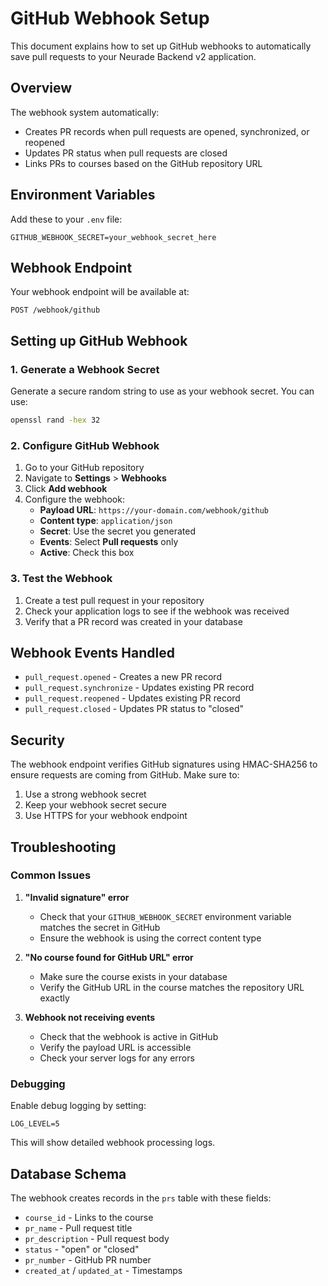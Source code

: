 # GitHub Webhook Setup

This document explains how to set up GitHub webhooks to automatically save pull requests to your Neurade Backend v2 application.

## Overview

The webhook system automatically:
- Creates PR records when pull requests are opened, synchronized, or reopened
- Updates PR status when pull requests are closed
- Links PRs to courses based on the GitHub repository URL

## Environment Variables

Add these to your `.env` file:

```env
GITHUB_WEBHOOK_SECRET=your_webhook_secret_here
```

## Webhook Endpoint

Your webhook endpoint will be available at:
```
POST /webhook/github
```

## Setting up GitHub Webhook

### 1. Generate a Webhook Secret
Generate a secure random string to use as your webhook secret. You can use:
```bash
openssl rand -hex 32
```

### 2. Configure GitHub Webhook
1. Go to your GitHub repository
2. Navigate to **Settings** > **Webhooks**
3. Click **Add webhook**
4. Configure the webhook:
   - **Payload URL**: `https://your-domain.com/webhook/github`
   - **Content type**: `application/json`
   - **Secret**: Use the secret you generated
   - **Events**: Select **Pull requests** only
   - **Active**: Check this box

### 3. Test the Webhook
1. Create a test pull request in your repository
2. Check your application logs to see if the webhook was received
3. Verify that a PR record was created in your database

## Webhook Events Handled

- `pull_request.opened` - Creates a new PR record
- `pull_request.synchronize` - Updates existing PR record
- `pull_request.reopened` - Updates existing PR record
- `pull_request.closed` - Updates PR status to "closed"

## Security

The webhook endpoint verifies GitHub signatures using HMAC-SHA256 to ensure requests are coming from GitHub. Make sure to:

1. Use a strong webhook secret
2. Keep your webhook secret secure
3. Use HTTPS for your webhook endpoint

## Troubleshooting

### Common Issues

1. **"Invalid signature" error**
   - Check that your `GITHUB_WEBHOOK_SECRET` environment variable matches the secret in GitHub
   - Ensure the webhook is using the correct content type

2. **"No course found for GitHub URL" error**
   - Make sure the course exists in your database
   - Verify the GitHub URL in the course matches the repository URL exactly

3. **Webhook not receiving events**
   - Check that the webhook is active in GitHub
   - Verify the payload URL is accessible
   - Check your server logs for any errors

### Debugging

Enable debug logging by setting:
```env
LOG_LEVEL=5
```

This will show detailed webhook processing logs.

## Database Schema

The webhook creates records in the `prs` table with these fields:
- `course_id` - Links to the course
- `pr_name` - Pull request title
- `pr_description` - Pull request body
- `status` - "open" or "closed"
- `pr_number` - GitHub PR number
- `created_at` / `updated_at` - Timestamps 
